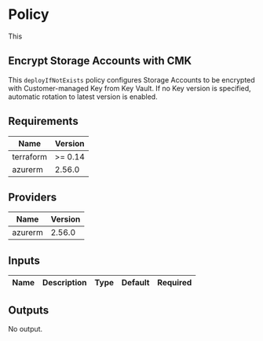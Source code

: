 # Policy

This 

## Encrypt Storage Accounts with CMK

This `deployIfNotExists` policy configures Storage Accounts to be encrypted with Customer-managed Key from Key Vault.
If no Key version is specified, automatic rotation to latest version is enabled.


<!--- BEGIN_TF_DOCS --->
## Requirements

| Name | Version |
|------|---------|
| terraform | >= 0.14 |
| azurerm | 2.56.0 |

## Providers

| Name | Version |
|------|---------|
| azurerm | 2.56.0 |

## Inputs

| Name | Description | Type | Default | Required |
|------|-------------|------|---------|:--------:|

## Outputs

No output.

<!--- END_TF_DOCS --->
